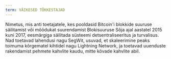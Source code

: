 ```yaml
---
term: VÄIKESED TÕKKESTAJAD
---
```


Nimetus, mis anti toetajatele, kes pooldasid Bitcoin'i blokkide suuruse säilitamist või mõõdukat suurendamist Blokisuuruse Sõja ajal aastatel 2015 kuni 2017, eesmärgiga säilitada süsteemi detsentraliseeritus ja turvalisus. Nad toetavad lahendusi nagu SegWit, usuvad, et skaleerimine peaks toimuma kõrgematel kihtidel nagu Lightning Network, ja toetavad uuenduste rakendamist pehmete kahvlite kaudu, mitte kõvade kahvlite abil.